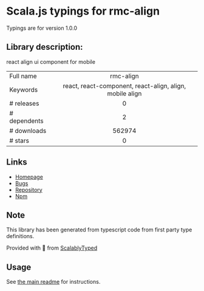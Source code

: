 
# Scala.js typings for rmc-align

Typings are for version 1.0.0

## Library description:
react align ui component for mobile

|                    |                 |
| ------------------ | :-------------: |
| Full name          | rmc-align |
| Keywords           | react, react-component, react-align, align, mobile align |
| # releases         | 0 |
| # dependents       | 2 |
| # downloads        | 562974 |
| # stars            | 0 |

## Links
- [Homepage](http://github.com/react-component/m-align)
- [Bugs](http://github.com/react-component/m-align/issues)
- [Repository](https://github.com/react-component/m-align)
- [Npm](https://www.npmjs.com/package/rmc-align)
    


## Note
This library has been generated from typescript code from first party type definitions.

Provided with :purple_heart: from [ScalablyTyped](https://github.com/oyvindberg/ScalablyTyped)

## Usage
See [the main readme](../../readme.md) for instructions.


